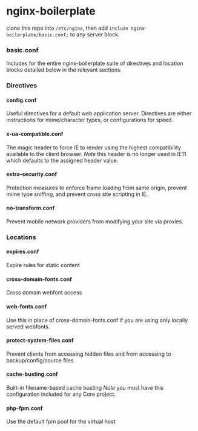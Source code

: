 nginx-boilerplate
=================

clone this repo into `/etc/nginx`, then add `include nginx-boilerplate/basic.conf;` to any server block.


### basic.conf
Includes for the entire nginx-boilerplate suite of directives and location blocks detailed below in the relevant sections.

### Directives

#### config.conf
Useful directives for a default web application server. Directives are either instructions for mime/character types, or configurations for speed.

#### x-ua-compatible.conf
The magic header to force IE to render using the highest compatibility available to the client browser. *Note* this header is no longer used in IE11 which defaults to the assigned header value.

#### extra-security.conf
Protection measures to enforce frame loading from same origin, prevent mime type sniffing, and prevent cross site scripting in IE.

#### no-transform.conf
Prevent mobile network providers from modifying your site via proxies.

### Locations

#### expires.conf
Expire rules for static content

#### cross-domain-fonts.conf
Cross domain webfont access

#### web-fonts.conf
Use this in place of cross-domain-fonts.conf if you are using only locally served webfonts.

#### protect-system-files.conf
Prevent clients from accessing hidden files and from accessing to backup/config/source files

#### cache-busting.conf
Built-in filename-based cache busting *Note* you must have this configuration included for any Core project.

#### php-fpm.conf
Use the default fpm pool for the virtual host
